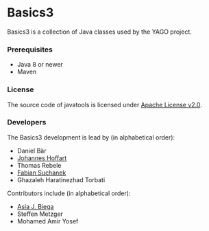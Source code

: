 # Basics3

Basics3 is a collection of Java classes used by the YAGO project.

### Prerequisites

  * Java 8 or newer
  * Maven

### License

The source code of javatools is licensed under [Apache License v2.0](http://www.apache.org/licenses/LICENSE-2.0).

### Developers

The Basics3 development is lead by (in alphabetical order):
* Daniel Bär
* [Johannes Hoffart](http://www.mpi-inf.mpg.de/~jhoffart)
* Thomas Rebele
* [Fabian Suchanek](https://suchanek.name)
* Ghazaleh Haratinezhad Torbati

Contributors include (in alphabetical order):
* [Asia J. Biega](http://people.mpi-inf.mpg.de/~jbiega/)
* Steffen Metzger
* Mohamed Amir Yosef

